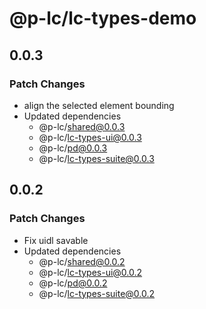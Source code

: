 # @p-lc/lc-types-demo

## 0.0.3

### Patch Changes

- align the selected element bounding
- Updated dependencies
  - @p-lc/shared@0.0.3
  - @p-lc/lc-types-ui@0.0.3
  - @p-lc/pd@0.0.3
  - @p-lc/lc-types-suite@0.0.3

## 0.0.2

### Patch Changes

- Fix uidl savable
- Updated dependencies
  - @p-lc/shared@0.0.2
  - @p-lc/lc-types-ui@0.0.2
  - @p-lc/pd@0.0.2
  - @p-lc/lc-types-suite@0.0.2
